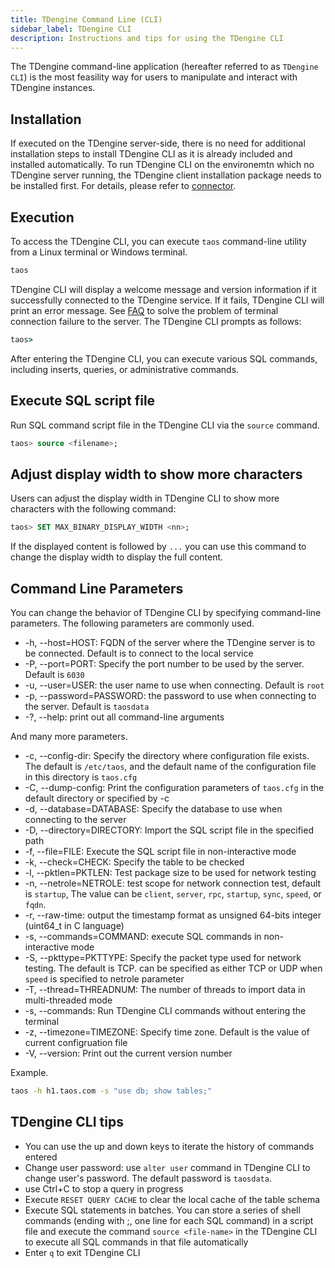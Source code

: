 ```yaml
---
title: TDengine Command Line (CLI)
sidebar_label: TDengine CLI
description: Instructions and tips for using the TDengine CLI
---
```


The TDengine command-line application (hereafter referred to as `TDengine CLI`) is the most feasility way for users to manipulate and interact with TDengine instances.

## Installation

If executed on the TDengine server-side, there is no need for additional installation steps to install TDengine CLI as it is already included and installed automatically. To run TDengine CLI on the environemtn which no TDengine server running, the TDengine client installation package needs to be installed first. For details, please refer to [connector](/reference/connector/).

## Execution

To access the TDengine CLI, you can execute `taos` command-line utility from a Linux terminal or Windows terminal.

```bash
taos
```

TDengine CLI will display a welcome message and version information if it successfully connected to the TDengine service. If it fails, TDengine CLI will print an error message. See [FAQ](/train-faq/faq) to solve the problem of terminal connection failure to the server. The TDengine CLI prompts as follows:

```cmd
taos>
```
After entering the TDengine CLI, you can execute various SQL commands, including inserts, queries, or administrative commands.

## Execute SQL script file

Run SQL command script file in the TDengine CLI via the `source` command.

```sql
taos> source <filename>;
```

## Adjust display width to show more characters

Users can adjust the display width in TDengine CLI to show more characters with the following command:

```sql
taos> SET MAX_BINARY_DISPLAY_WIDTH <nn>;
```

If the displayed content is followed by `...` you can use this command to change the display width to display the full content.

## Command Line Parameters

You can change the behavior of TDengine CLI by specifying command-line parameters. The following parameters are commonly used.

- -h, --host=HOST: FQDN of the server where the TDengine server is to be connected. Default is to connect to the local service
- -P, --port=PORT: Specify the port number to be used by the server. Default is `6030`
- -u, --user=USER: the user name to use when connecting. Default is `root`
- -p, --password=PASSWORD: the password to use when connecting to the server. Default is `taosdata`
- -?, --help: print out all command-line arguments 

And many more parameters.

- -c, --config-dir: Specify the directory where configuration file exists. The default is `/etc/taos`, and the default name of the configuration file in this directory is `taos.cfg`
- -C, --dump-config: Print the configuration parameters of `taos.cfg` in the default directory or specified by -c
- -d, --database=DATABASE: Specify the database to use when connecting to the server
- -D, --directory=DIRECTORY: Import the SQL script file in the specified path
- -f, --file=FILE: Execute the SQL script file in non-interactive mode
- -k, --check=CHECK: Specify the table to be checked
- -l, --pktlen=PKTLEN: Test package size to be used for network testing
- -n, --netrole=NETROLE: test scope for network connection test, default is `startup`, The value can be `client`, `server`, `rpc`, `startup`, `sync`, `speed`, or `fqdn`.
- -r, --raw-time: output the timestamp format as unsigned 64-bits integer (uint64_t in C language)
- -s, --commands=COMMAND: execute SQL commands in non-interactive mode
- -S, --pkttype=PKTTYPE: Specify the packet type used for network testing. The default is TCP. can be specified as either TCP or UDP when `speed` is specified to netrole parameter
- -T, --thread=THREADNUM: The number of threads to import data in multi-threaded mode
- -s, --commands: Run TDengine CLI commands without entering the terminal
- -z, --timezone=TIMEZONE: Specify time zone. Default is the value of current configruation file
- -V, --version: Print out the current version number

Example.

```bash
taos -h h1.taos.com -s "use db; show tables;"
```
## TDengine CLI tips

- You can use the up and down keys to iterate the history of commands entered
- Change user password: use `alter user` command in TDengine CLI to change user's password. The default password is `taosdata`.
- use Ctrl+C to stop a query in progress
- Execute `RESET QUERY CACHE` to clear the local cache of the table schema
- Execute SQL statements in batches. You can store a series of shell commands (ending with ;, one line for each SQL command) in a script file and execute the command `source <file-name>` in the TDengine CLI to execute all SQL commands in that file automatically
- Enter `q` to exit TDengine CLI
